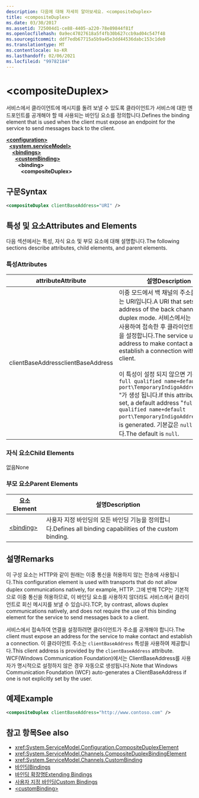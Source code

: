 ```yaml
---
description: 다음에 대해 자세히 알아보세요. <compositeDuplex>
title: <compositeDuplex>
ms.date: 03/30/2017
ms.assetid: 725004d1-ce88-4405-a220-78e89844f81f
ms.openlocfilehash: 0a9ec47027618a5f4fb30b627ccb9ad04c547f48
ms.sourcegitcommit: ddf7edb67715a5b9a45e3dd44536dabc153c1de0
ms.translationtype: MT
ms.contentlocale: ko-KR
ms.lasthandoff: 02/06/2021
ms.locfileid: "99782184"
---
```

# \<compositeDuplex>

<span data-ttu-id="fe27f-102">서비스에서 클라이언트에 메시지를 돌려 보낼 수 있도록 클라이언트가 서비스에 대한 엔드포인트를 공개해야 할 때 사용되는 바인딩 요소를 정의합니다.</span><span class="sxs-lookup"><span data-stu-id="fe27f-102">Defines the binding element that is used when the client must expose an endpoint for the service to send messages back to the client.</span></span>  
  
[**\<configuration>**](../configuration-element.md)\
&nbsp;&nbsp;[**\<system.serviceModel>**](system-servicemodel.md)\
&nbsp;&nbsp;&nbsp;&nbsp;[**\<bindings>**](bindings.md)\
&nbsp;&nbsp;&nbsp;&nbsp;&nbsp;&nbsp;[**\<customBinding>**](custombinding.md)\
&nbsp;&nbsp;&nbsp;&nbsp;&nbsp;&nbsp;&nbsp;&nbsp;**\<binding>**\
&nbsp;&nbsp;&nbsp;&nbsp;&nbsp;&nbsp;&nbsp;&nbsp;&nbsp;&nbsp;**\<compositeDuplex>**  
  
## <a name="syntax"></a><span data-ttu-id="fe27f-103">구문</span><span class="sxs-lookup"><span data-stu-id="fe27f-103">Syntax</span></span>  
  
```xml  
<compositeDuplex clientBaseAddress="URI" />
```  
  
## <a name="attributes-and-elements"></a><span data-ttu-id="fe27f-104">특성 및 요소</span><span class="sxs-lookup"><span data-stu-id="fe27f-104">Attributes and Elements</span></span>  

 <span data-ttu-id="fe27f-105">다음 섹션에서는 특성, 자식 요소 및 부모 요소에 대해 설명합니다.</span><span class="sxs-lookup"><span data-stu-id="fe27f-105">The following sections describe attributes, child elements, and parent elements.</span></span>  
  
### <a name="attributes"></a><span data-ttu-id="fe27f-106">특성</span><span class="sxs-lookup"><span data-stu-id="fe27f-106">Attributes</span></span>  
  
|<span data-ttu-id="fe27f-107">attribute</span><span class="sxs-lookup"><span data-stu-id="fe27f-107">Attribute</span></span>|<span data-ttu-id="fe27f-108">설명</span><span class="sxs-lookup"><span data-stu-id="fe27f-108">Description</span></span>|  
|---------------|-----------------|  
|<span data-ttu-id="fe27f-109">clientBaseAddress</span><span class="sxs-lookup"><span data-stu-id="fe27f-109">clientBaseAddress</span></span>|<span data-ttu-id="fe27f-110">이중 모드에서 백 채널의 주소를 설정하는 URI입니다.</span><span class="sxs-lookup"><span data-stu-id="fe27f-110">A URI that sets the address of the back channel in duplex mode.</span></span> <span data-ttu-id="fe27f-111">서비스에서는 이 주소를 사용하여 접속한 후 클라이언트와의 연결을 설정합니다.</span><span class="sxs-lookup"><span data-stu-id="fe27f-111">The service uses this address to make contact and establish a connection with the client.</span></span><br /><br /> <span data-ttu-id="fe27f-112">이 특성이 설정 되지 않으면 기본 주소 " `full qualified name+default port\TemporaryIndigoAddress\guid` "가 생성 됩니다.</span><span class="sxs-lookup"><span data-stu-id="fe27f-112">If this attribute is not set, a default address "`full qualified name+default port\TemporaryIndigoAddress\guid`" is generated.</span></span> <span data-ttu-id="fe27f-113">기본값은 `null`입니다.</span><span class="sxs-lookup"><span data-stu-id="fe27f-113">The default is `null`.</span></span>|  
  
### <a name="child-elements"></a><span data-ttu-id="fe27f-114">자식 요소</span><span class="sxs-lookup"><span data-stu-id="fe27f-114">Child Elements</span></span>  

 <span data-ttu-id="fe27f-115">없음</span><span class="sxs-lookup"><span data-stu-id="fe27f-115">None</span></span>  
  
### <a name="parent-elements"></a><span data-ttu-id="fe27f-116">부모 요소</span><span class="sxs-lookup"><span data-stu-id="fe27f-116">Parent Elements</span></span>  
  
|<span data-ttu-id="fe27f-117">요소</span><span class="sxs-lookup"><span data-stu-id="fe27f-117">Element</span></span>|<span data-ttu-id="fe27f-118">설명</span><span class="sxs-lookup"><span data-stu-id="fe27f-118">Description</span></span>|  
|-------------|-----------------|  
|[\<binding>](bindings.md)|<span data-ttu-id="fe27f-119">사용자 지정 바인딩의 모든 바인딩 기능을 정의합니다.</span><span class="sxs-lookup"><span data-stu-id="fe27f-119">Defines all binding capabilities of the custom binding.</span></span>|  
  
## <a name="remarks"></a><span data-ttu-id="fe27f-120">설명</span><span class="sxs-lookup"><span data-stu-id="fe27f-120">Remarks</span></span>  

 <span data-ttu-id="fe27f-121">이 구성 요소는 HTTP와 같이 원래는 이중 통신을 허용하지 않는 전송에 사용됩니다.</span><span class="sxs-lookup"><span data-stu-id="fe27f-121">This configuration element is used with transports that do not allow duplex communications natively, for example, HTTP.</span></span> <span data-ttu-id="fe27f-122">그에 반해 TCP는 기본적으로 이중 통신을 허용하므로, 이 바인딩 요소를 사용하지 않더라도 서비스에서 클라이언트로 회신 메시지를 보낼 수 있습니다.</span><span class="sxs-lookup"><span data-stu-id="fe27f-122">TCP, by contrast, allows duplex communications natively, and does not require the use of this binding element for the service to send messages back to a client.</span></span>  
  
 <span data-ttu-id="fe27f-123">서비스에서 접속하여 연결을 설정하려면 클라이언트가 주소를 공개해야 합니다.</span><span class="sxs-lookup"><span data-stu-id="fe27f-123">The client must expose an address for the service to make contact and establish a connection.</span></span> <span data-ttu-id="fe27f-124">이 클라이언트 주소는 `clientBaseAddress` 특성을 사용하여 제공합니다.</span><span class="sxs-lookup"><span data-stu-id="fe27f-124">This client address is provided by the `clientBaseAddress` attribute.</span></span> <span data-ttu-id="fe27f-125">WCF(Windows Communication Foundation)에서는 ClientBaseAddress를 사용자가 명시적으로 설정하지 않은 경우 자동으로 생성됩니다.</span><span class="sxs-lookup"><span data-stu-id="fe27f-125">Note that Windows Communication Foundation (WCF) auto-generates a ClientBaseAddress if one is not explicitly set by the user.</span></span>  
  
## <a name="example"></a><span data-ttu-id="fe27f-126">예제</span><span class="sxs-lookup"><span data-stu-id="fe27f-126">Example</span></span>  
  
```xml  
<compositeDuplex clientBaseAddress="http://www.contoso.com" />
```  
  
## <a name="see-also"></a><span data-ttu-id="fe27f-127">참고 항목</span><span class="sxs-lookup"><span data-stu-id="fe27f-127">See also</span></span>

- <xref:System.ServiceModel.Configuration.CompositeDuplexElement>
- <xref:System.ServiceModel.Channels.CompositeDuplexBindingElement>
- <xref:System.ServiceModel.Channels.CustomBinding>
- [<span data-ttu-id="fe27f-128">바인딩</span><span class="sxs-lookup"><span data-stu-id="fe27f-128">Bindings</span></span>](../../../wcf/bindings.md)
- [<span data-ttu-id="fe27f-129">바인딩 확장명</span><span class="sxs-lookup"><span data-stu-id="fe27f-129">Extending Bindings</span></span>](../../../wcf/extending/extending-bindings.md)
- [<span data-ttu-id="fe27f-130">사용자 지정 바인딩</span><span class="sxs-lookup"><span data-stu-id="fe27f-130">Custom Bindings</span></span>](../../../wcf/extending/custom-bindings.md)
- [\<customBinding>](custombinding.md)
